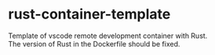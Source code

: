 # rust-container-template
Template of vscode remote development container with Rust.  
The version of Rust in the Dockerfile should be fixed.

